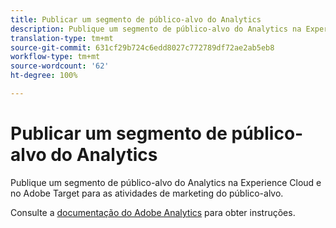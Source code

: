 ```yaml
---
title: Publicar um segmento de público-alvo do Analytics
description: Publique um segmento de público-alvo do Analytics na Experience Cloud e no Adobe Target para as atividades de marketing do público-alvo.
translation-type: tm+mt
source-git-commit: 631cf29b724c6edd8027c772789df72ae2ab5eb8
workflow-type: tm+mt
source-wordcount: '62'
ht-degree: 100%

---
```



# Publicar um segmento de público-alvo do Analytics

Publique um segmento de público-alvo do Analytics na Experience Cloud e no Adobe Target para as atividades de marketing do público-alvo.

Consulte a [documentação do Adobe Analytics](https://docs.adobe.com/content/help/pt-BR/analytics/components/segmentation/segmentation-workflow/seg-publish.html) para obter instruções.
